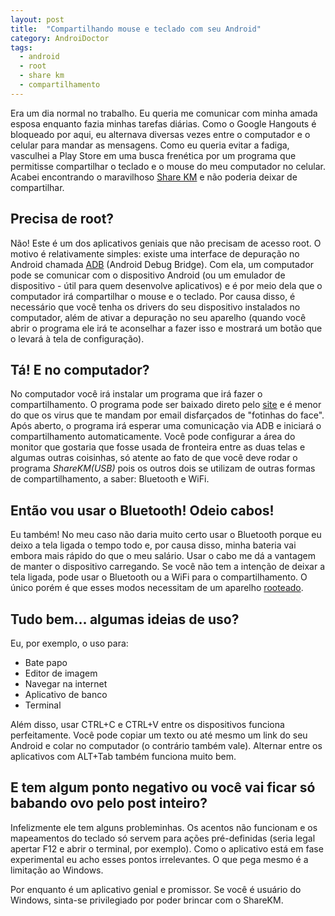 ```yaml
---
layout: post
title:  "Compartilhando mouse e teclado com seu Android"
category: AndroiDoctor
tags:
  - android
  - root
  - share km
  - compartilhamento
---
```


Era um dia normal no trabalho. Eu queria me comunicar com minha amada esposa enquanto fazia minhas tarefas diárias. Como o Google Hangouts é bloqueado por aqui, eu alternava diversas vezes entre o computador e o celular para mandar as mensagens. Como eu queria evitar a fadiga, vasculhei a Play Store em uma busca frenética por um programa que permitisse compartilhar o teclado e o mouse do meu computador no celular. Acabei encontrando o maravilhoso [Share KM][] e não poderia deixar de compartilhar.

## Precisa de root?

Não! Este é um dos aplicativos geniais que não precisam de acesso root. O motivo é relativamente simples: existe uma interface de depuração no Android chamada [ADB][] (Android Debug Bridge). Com ela, um computador pode se comunicar com o dispositivo Android (ou um emulador de dispositivo - útil para quem desenvolve aplicativos) e é por meio dela que o computador irá compartilhar o mouse e o teclado. Por causa disso, é necessário que você tenha os drivers do seu dispositivo instalados no computador, além de ativar a depuração no seu aparelho (quando você abrir o programa ele irá te aconselhar a fazer isso e mostrará um botão que o levará à tela de configuração).

## Tá! E no computador?

No computador você irá instalar um programa que irá fazer o compartilhamento. O programa pode ser baixado direto pelo [site][download] e é menor do que os virus que te mandam por email disfarçados de "fotinhas do face". Após aberto, o programa irá esperar uma comunicação via ADB e iniciará o compartilhamento automaticamente. Você pode configurar a área do monitor que gostaria que fosse usada de fronteira entre as duas telas e algumas outras coisinhas, só atente ao fato de que você deve rodar o programa *ShareKM(USB)* pois os outros dois se utilizam de outras formas de compartilhamento, a saber: Bluetooth e WiFi.

## Então vou usar o Bluetooth! Odeio cabos!

Eu também! No meu caso não daria muito certo usar o Bluetooth porque eu deixo a tela ligada o tempo todo e, por causa disso, minha bateria vai embora mais rápido do que o meu salário. Usar o cabo me dá a vantagem de manter o dispositivo carregando. Se você não tem a intenção de deixar a tela ligada, pode usar o Bluetooth ou a WiFi para o compartilhamento. O único porém é que esses modos necessitam de um aparelho [rooteado][post-root].

## Tudo bem... algumas ideias de uso?

Eu, por exemplo, o uso para:

- Bate papo
- Editor de imagem
- Navegar na internet
- Aplicativo de banco
- Terminal

Além disso, usar CTRL+C e CTRL+V entre os dispositivos funciona perfeitamente. Você pode copiar um texto ou até mesmo um link do seu Android e colar no computador (o contrário também vale). Alternar entre os aplicativos com ALT+Tab também funciona muito bem.

## E tem algum ponto negativo ou você vai ficar só babando ovo pelo post inteiro?

Infelizmente ele tem alguns probleminhas. Os acentos não funcionam e os mapeamentos do teclado só servem para ações pré-definidas (seria legal apertar F12 e abrir o terminal, por exemplo). Como o aplicativo está em fase experimental eu acho esses pontos irrelevantes. O que pega mesmo é a limitação ao Windows.

Por enquanto é um aplicativo genial e promissor. Se você é usuário do Windows, sinta-se privilegiado por poder brincar com o ShareKM.

[Share Km]: <https://play.google.com/store/apps/details?id=com.liveov.skm>
[download]: <https://sites.google.com/site/droidskm/download>
[ADB]: <http://developer.android.com/tools/help/adb.html>
[post-root]: <{% link_to_post root %}>
